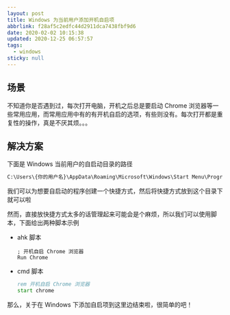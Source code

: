 ```yaml
---
layout: post
title: Windows 为当前用户添加开机自启项
abbrlink: f28af5c2edfc44d2911dca7438fbf9d6
date: 2020-02-02 10:15:38
updated: 2020-12-25 06:57:57
tags:
  - windows
sticky: null
---
```


## 场景

不知道你是否遇到过，每次打开电脑，开机之后总是要启动 Chrome 浏览器等一些常用应用，而常用应用中有的有开机自启的选项，有些则没有。每次打开都是重复性的操作，真是不厌其烦。。。

## 解决方案

下面是 Windows 当前用户的自启动目录的路径

```cmd
C:\Users\{你的用户名}\AppData\Roaming\Microsoft\Windows\Start Menu\Programs\Startup
```

我们可以为想要自启动的程序创建一个快捷方式，然后将快捷方式放到这个目录下就可以啦

然而，直接放快捷方式太多的话管理起来可能会是个麻烦，所以我们可以使用脚本，下面给出两种脚本示例

- ahk 脚本

  ```ahk
  ; 开机自启 Chrome 浏览器
  Run Chrome
  ```

- cmd 脚本

  ```cmd
  rem 开机自启 Chrome 浏览器
  start chrome
  ```

那么，关于在 Windows 下添加自启项到这里边结束啦，很简单的吧！
